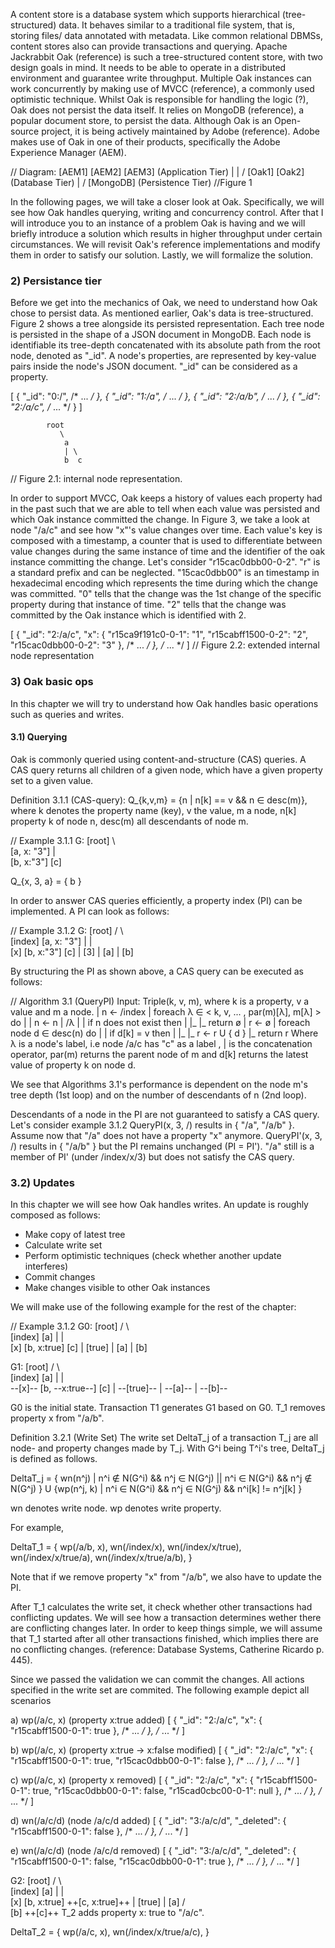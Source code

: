 A content store is a database system which supports hierarchical (tree-structured) data.
It behaves similar to a traditional file system, that is, storing files/ data annotated with metadata.
Like common relational DBMSs, content stores also can provide transactions and querying.
Apache Jackrabbit Oak (reference) is such a tree-structured content store, with two design goals in mind.
It needs to be able to operate in a distributed environment and guarantee write throughput.
Multiple Oak instances can work concurrently by making use of MVCC (reference), a commonly used optimistic technique.
Whilst Oak is responsible for handling the logic (?), Oak does not persist the data itself.
It relies on MongoDB (reference), a popular document store, to persist the data.
Although Oak is an Open-source project, it is being actively maintained by Adobe (reference). 
Adobe makes use of Oak in one of their products, specifically the Adobe Experience Manager (AEM).

// Diagram:
[AEM1] [AEM2] [AEM3] (Application Tier)
   |     |   /
[Oak1] [Oak2] (Database Tier)
   |    /
[MongoDB] (Persistence Tier)
//Figure 1

In the following pages, we will take a closer look at Oak.
Specifically, we will see how Oak handles querying, writing and concurrency control.
After that I will introduce you to an instance of a problem Oak is having and we will briefly introduce a solution which results in higher throughput under certain circumstances.
We will revisit Oak's reference implementations and modify them in order to satisfy our solution.
Lastly, we will formalize the solution.

### 2) Persistance tier

Before we get into the mechanics of Oak, we need to understand how Oak chose to persist data.
As mentioned earlier, Oak's data is tree-structured.
Figure 2 shows a tree alongside its persisted representation.
Each tree node is persisted in the shape of a JSON document in MongoDB.
Each node is identifiable its tree-depth concatenated with its absolute path from the root node, denoted as "_id".
A node's properties, are represented by key-value pairs inside the node's JSON document.
"_id" can be considered as a property.

[
    { "_id": "0:/",    /* ... */ },
    { "_id": "1:/a",   /* ... */ },
    { "_id": "2:/a/b", /* ... */ },
    { "_id": "2:/a/c", /* ... */ }
]

            root
               \              
                a                  
                | \                 
                b  c             
    
// Figure 2.1: internal node representation.

In order to support MVCC, Oak keeps a history of values each property had in the past such that we are able to tell when each value was persisted and which Oak instance committed the change. 
In Figure 3, we take a look at node "/a/c" and see how "x"'s value changes over time.
Each value's key is composed with a timestamp, a counter that is used to differentiate between value changes during the same instance of time and the identifier of the oak instance committing the change.
Let's consider "r15cac0dbb00-0-2".
"r" is a standard prefix and can be neglected.
"15cac0dbb00" is an timestamp in hexadecimal encoding which represents the time during which the change was committed.
"0" tells that the change was the 1st change of the specific property during that instance of time.
"2" tells that the change was committed by the Oak instance which is identified with 2.

[
    {
        "_id": "2:/a/c", 
        "x": {
            "r15ca9f191c0-0-1": "1",
            "r15cabff1500-0-2": "2",
            "r15cac0dbb00-0-2": "3"
        },
        /* ... */
    },
    /* ... */
]
// Figure 2.2: extended internal node representation

### 3) Oak basic ops

In this chapter we will try to understand how Oak handles basic operations such as queries and writes.

#### 3.1) Querying

Oak is commonly queried using content-and-structure (CAS) queries.
A CAS query returns all children of a given node, which have a given property set to a given value.

Definition 3.1.1 (CAS-query): Q_{k,v,m} = {n | n[k] == v && n ∈ desc(m)}, where k denotes the property name (key), v the value, m a node, n[k] property k of node n, desc(m) all descendants of node m.

// Example 3.1.1
G:
        [root]
             \        
            [a, x: "3"] 
                |       \
            [b, x:"3"]   [c]

Q_{x, 3, a} = { b }

In order to answer CAS queries efficiently, a property index (PI) can be implemented. A PI can look as follows:

// Example 3.1.2
G:
        [root]
      /          \        
    [index]      [a, x: "3"] 
     |           |       \
    [x]       [b, x:"3"]   [c]
     |
    [3]
     |
    [a]
     |
    [b]

By structuring the PI as shown above, a CAS query can be executed as follows:

// Algorithm 3.1 (QueryPI)
Input: Triple(k, v, m), where k is a property, v a value and m a node.
|   n <- /index
|   foreach λ ∈ < k, v, ... , par(m)[λ], m[λ] > do
|   |   n <- n | /λ
|   |   if n does not exist then
|   |_  |_  return ø
|   r <- ø
|   foreach node d ∈ desc(n) do
|   |   if d[k] = v then 
|   |_  |_  r <- r U { d }
|_  return r
Where λ is a node's label, i.e node /a/c has "c" as a label , | is the concatenation operator, par(m) returns the parent node of m and d[k] returns the latest value of property k on node d.

We see that Algorithms 3.1's performance is dependent on the node m's tree depth (1st loop) and on the number of descendants of n (2nd loop). 

Descendants of a node in the PI are not guaranteed to satisfy a CAS query. 
Let's consider example 3.1.2
QueryPI(x, 3, /) results in { "/a", "/a/b" }.
Assume now that "/a" does not have a property "x" anymore.
QueryPI'(x, 3, /) results in { "/a/b" } but the PI remains unchanged (PI = PI').
"/a" still is a member of PI' (under /index/x/3) but does not satisfy the CAS query.

### 3.2) Updates

In this chapter we will see how Oak handles writes. 
An update is roughly composed as follows:

- Make copy of latest tree
- Calculate write set
- Perform optimistic techniques (check whether another update interferes)
- Commit changes
- Make changes visible to other Oak instances

We will make use of the following example for the rest of the chapter:

// Example 3.1.2
G0:
        [root]
      /          \        
    [index]          [a] 
     |               |   \
    [x]       [b, x:true]   [c]
     |
    [true]
     |
    [a]
     |
    [b]

G1:
        [root]
      /          \        
    [index]          [a] 
     |               |   \
    --[x]--       [b, --x:true--]   [c]
     |
    --[true]--
     |
    --[a]--
     |
    --[b]--

G0 is the initial state. Transaction T1 generates G1 based on G0. 
T_1 removes property x from "/a/b".

Definition 3.2.1 (Write Set) The write set DeltaT_j of a transaction T_j are all node- and property changes made by T_j. With G^i being T^i's tree, DeltaT_j is defined as follows.

DeltaT_j = { wn(n^j) | n^i ∉ N(G^i) && n^j ∈ N(G^j) || n^i ∈ N(G^i) && n^j ∉ N(G^j) } U {wp(n^j, k) | n^i ∈ N(G^i) && n^j ∈ N(G^j) && n^i[k] != n^j[k] }

wn denotes write node.
wp denotes write property.

For example, 

DeltaT_1 = {
    wp(/a/b, x),
    wn(/index/x),
    wn(/index/x/true),
    wn(/index/x/true/a),
    wn(/index/x/true/a/b),
}

Note that if we remove property "x" from "/a/b", we also have to update the PI.

After T_1 calculates the write set, it check whether other transactions had conflicting updates.
We will see how a transaction determines wether there are conflicting changes later.
In order to keep things simple, we will assume that T_1 started after all other transactions finished, which implies there are no conflicting changes. (reference: Database Systems, Catherine Ricardo p. 445).

Since we passed the validation we can commit the changes.
All actions specified in the write set are commited.
The following example depict all scenarios

a) wp(/a/c, x) (property x:true added)
[
    {
        "_id": "2:/a/c",
        "x": {
            "r15cabff1500-0-1": true
        },
        /* ... */
    },
    /* ... */
]


b) wp(/a/c, x) (property x:true -> x:false modified)
[
    {
        "_id": "2:/a/c",
        "x": {
            "r15cabff1500-0-1": true,
            "r15cac0dbb00-0-1": false
        },
        /* ... */
    },
    /* ... */
]

c) wp(/a/c, x) (property x removed)
[
    {
        "_id": "2:/a/c",
        "x": {
            "r15cabff1500-0-1": true,
            "r15cac0dbb00-0-1": false,
            "r15cad0cbc00-0-1": null
        },
        /* ... */
    },
    /* ... */
]    

d) wn(/a/c/d) (node /a/c/d added)
[
    {
        "_id": "3:/a/c/d",
        "_deleted": {
            "r15cabff1500-0-1": false
        },
        /* ... */
    },
    /* ... */
]

e) wn(/a/c/d) (node /a/c/d removed)
[
    {
        "_id": "3:/a/c/d",
        "_deleted": {
            "r15cabff1500-0-1": false,
            "r15cac0dbb00-0-1": true
        },
        /* ... */
    },
    /* ... */
]



G2:
        [root]
      /          \        
    [index]          [a] 
     |               |   \
    [x]   [b, x:true] ++[c, x:true]++
     |
    [true]
     |
    [a]
   /   \
[b]     ++[c]++
T_2 adds property x: true to "/a/c".

DeltaT_2 = {
    wp(/a/c, x),
    wn(/index/x/true/a/c),
}